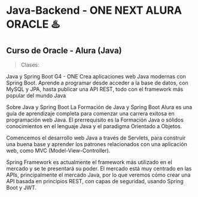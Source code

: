 # Java-Backend - ONE NEXT ALURA ORACLE ♨️

## Curso de Oracle - Alura (Java)

>  Clases: 

  Java y Spring Boot G4 - ONE
Crea aplicaciones web Java modernas con Spring Boot. Aprende a programar desde acceder a la base de datos, con MySQL y JPA, hasta publicar una API REST, todo con el framework más popular del mundo Java


Sobre Java y Spring Boot
La Formación de Java y Spring Boot Alura es una guía de aprendizaje completa para comenzar una carrera exitosa en programación web Java. El prerrequisito es la Formación Java o sólidos conocimientos en el lenguaje Java y el paradigma Orientado a Objetos.

Comencemos el desarrollo web Java a través de Servlets, para construir una buena base y aprender los patrones relacionados con una aplicación web, como MVC (Model-View-Controller).

Spring Framework es actualmente el framework más utilizado en el mercado y se te presentará su poder. El mercado está muy centrado en las APIs, principalmente el mercado Java, por lo que veremos cómo crear una API basada en principios REST, con capas de seguridad, usando Spring Boot y JWT.
